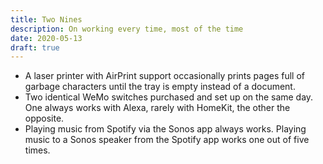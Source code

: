 ```yaml
---
title: Two Nines
description: On working every time, most of the time
date: 2020-05-13
draft: true
---
```


* A laser printer with AirPrint support occasionally prints pages full of garbage characters until the tray is empty instead of a document.
* Two identical WeMo switches purchased and set up on the same day. One always works with Alexa, rarely with HomeKit, the other the opposite.
* Playing music from Spotify via the Sonos app always works. Playing music to a Sonos speaker from the Spotify app works one out of five times.
